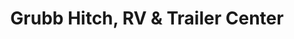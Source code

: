 ---
title: "Grubb Hitch, RV & Trailer Center"
url: /zanesville/grubb-hitch-rv-und-trailer-center/
shop: Allgemein
---